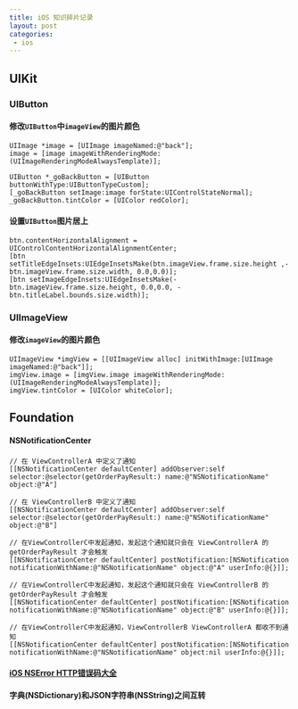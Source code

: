 ```yaml
---
title: iOS 知识碎片记录
layout: post
categories:
 - ios
---
```


## UIKit

### UIButton

#### 修改`UIButton`中`imageView`的图片颜色

```objc
UIImage *image = [UIImage imageNamed:@"back"];
image = [image imageWithRenderingMode:(UIImageRenderingModeAlwaysTemplate)];

UIButton *_goBackButton = [UIButton buttonWithType:UIButtonTypeCustom];
[_goBackButton setImage:image forState:UIControlStateNormal];
_goBackButton.tintColor = [UIColor redColor];
```

#### 设置`UIButton`图片居上

```objc
btn.contentHorizontalAlignment = UIControlContentHorizontalAlignmentCenter;
[btn setTitleEdgeInsets:UIEdgeInsetsMake(btn.imageView.frame.size.height ,-btn.imageView.frame.size.width, 0.0,0.0)];
[btn setImageEdgeInsets:UIEdgeInsetsMake(-btn.imageView.frame.size.height, 0.0,0.0, -btn.titleLabel.bounds.size.width)];
```

### UIImageView

#### 修改`imageView`的图片颜色

```objc
UIImageView *imgView = [[UIImageView alloc] initWithImage:[UIImage imageNamed:@"back"]];
imgView.image = [imgView.image imageWithRenderingMode:(UIImageRenderingModeAlwaysTemplate)];
imgView.tintColor = [UIColor whiteColor];
```

## Foundation

#### NSNotificationCenter

```objc
// 在 ViewControllerA 中定义了通知
[[NSNotificationCenter defaultCenter] addObserver:self selector:@selector(getOrderPayResult:) name:@"NSNotificationName" object:@"A"]

// 在 ViewControllerB 中定义了通知
[[NSNotificationCenter defaultCenter] addObserver:self selector:@selector(getOrderPayResult:) name:@"NSNotificationName" object:@"B"]

// 在ViewControllerC中发起通知，发起这个通知就只会在 ViewControllerA 的 getOrderPayResult 才会触发
[[NSNotificationCenter defaultCenter] postNotification:[NSNotification notificationWithName:@"NSNotificationName" object:@"A" userInfo:@{}]];

// 在ViewControllerC中发起通知，发起这个通知就只会在 ViewControllerB 的 getOrderPayResult 才会触发
[[NSNotificationCenter defaultCenter] postNotification:[NSNotification notificationWithName:@"NSNotificationName" object:@"B" userInfo:@{}]];

// 在ViewControllerC中发起通知，ViewControllerB ViewControllerA 都收不到通知
[[NSNotificationCenter defaultCenter] postNotification:[NSNotification notificationWithName:@"NSNotificationName" object:nil userInfo:@{}]];
```

#### [iOS NSError HTTP错误码大全](https://www.cnblogs.com/yang-shuai/p/6830142.html)

#### 字典(NSDictionary)和JSON字符串(NSString)之间互转
